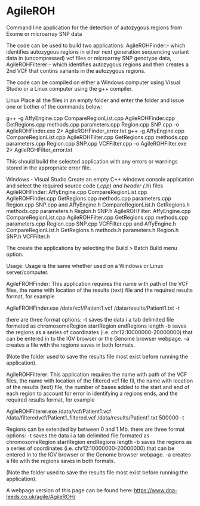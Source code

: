 # AgileROH
Command line application for the detection of autozygous regions from Exome or microarray SNP data

The code can be used to build two applications:
AgileROHFinder:- which identifies autozygous regions in either next generation sequencing variant data in (uncompressed) vcf files or microarray SNP genotype data,
AgileROHFilterer:- which identifies autozygous regions and then creates a 2nd VCF that contins variants in the autozygous regions.

The code can be compiled on either a Windows computer using Visual Studio or a Linux computer using the g++ compiler.

Linux
Place all the files in an empty folder and enter the folder and issue one or bother of the commands below:

g++ -g 	AffyEngine.cpp 	CompareRegionList.cpp 	AgileROHFinder.cpp 	GetRegions.cpp 	methods.cpp 	parameters.cpp 	Region.cpp 	SNP.cpp -o 	AgileROHFinder.exe 2> 	AgileROHFinder_error.txt
g++ -g 	AffyEngine.cpp 	CompareRegionList.cpp 	AgileROHFilter.cpp 	GetRegions.cpp 	methods.cpp 	parameters.cpp 	Region.cpp 	SNP.cpp 	VCFFilter.cpp -o 	AgileROHFilter.exe 2> 	AgileROHFilter_error.txt

This should build the selected application with any errors or warnings stored in the appropriate error file.

Windows - Visual Studio
Create an empty C++ windows console application and select the required source code (*.cpp) and header (*.h) files
AgileROHFinder: 
AffyEngine.cpp 	CompareRegionList.cpp 	AgileROHFinder.cpp 	GetRegions.cpp 	methods.cpp 	parameters.cpp 	Region.cpp 	SNP.cpp and AffyEngine.h 	CompareRegionList.h 	GetRegions.h 	methods.cpp 	parameters.h 	Region.h 	SNP.h
AgileROHFilter: AffyEngine.cpp 	CompareRegionList.cpp 	AgileROHFilter.cpp 	GetRegions.cpp 	methods.cpp 	parameters.cpp 	Region.cpp 	SNP.cpp 	VCFFilter.cpp and AffyEngine.h 	CompareRegionList.h 	GetRegions.h 	methods.h 	parameters.h 	Region.h 	SNP.h 	VCFFilter.h

The create the applications by selecting the Build > Batch Build menu option. 

Usage:
Usage is the same whether used on a Windows or Linux server/computer.

AgileFROHFinder:
This application requires the name with path of the VCF files, the name with location of the results (text) file and the required results format, for example 

AgileFROHFinder.exe /data/vcf/Patient1.vcf /data/results/Patient1.txt -t

there are three format options:
-t saves the data i a tab delimited file formated as chromosome<tab>Region start<tab>Region end<tab>Regions length
-b saves the regions as a series of coordinates (i.e. chr12:10000000-20000000) that can be entered in to the IGV browser or the Genome browser webpage.
-a creates a file with the regions saves in both formats.

(Note the folder used to save the results file most exist before running the application).

AgileROHFilterer:
This application requires the name with path of the VCF files, the name with location of the filtered vcf file fil, the name with location of the results (text) file, the number of bases added to the start and end of each region to account for error in identifying a regions ends, and the required results format, for example 

AgileROHFilterer.exe /data/vcf/Patient1.vcf /data/filteredvcf/Patient1_filtered.vcf /data/results/Patient1.txt 500000 -t

Regions can be extended by between 0 and 1 Mb.
there are three format options:
-t saves the data i a tab delimited file formated as chromosome<tab>Region start<tab>Region end<tab>Regions length
-b saves the regions as a series of coordinates (i.e. chr12:10000000-20000000) that can be entered in to the IGV browser or the Genome browser webpage.
-a creates a file with the regions saves in both formats.

(Note the folder used to save the results file most exist before running the application).

A webpage version of this page can be found here: https://www.dna-leeds.co.uk/agile/AgileROH/
